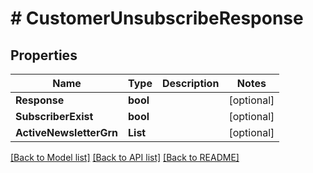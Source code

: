 # # CustomerUnsubscribeResponse


## Properties 


Name | Type | Description | Notes
------------ | ------------- | ------------- | -------------
**Response**| **bool** |   | [optional]
**SubscriberExist**| **bool** |   | [optional]
**ActiveNewsletterGrn**| **List<string>** |   | [optional]


[[Back to Model list]](../../README.md#models) [[Back to API list]](../../README.md#endpoints) [[Back to README]](../../README.md)

